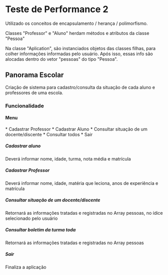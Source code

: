 <h1>Teste de Performance 2</h1>

<p>Utilizado os conceitos de encapsulamento / herança / polimorfismo.</p>
<p>Classes "Professor" e "Aluno" herdam métodos e atributos da classe "Pessoa"</p>
<p>Na classe "Aplication", são instanciados objetos das classes filhas, para colher informações informadas pelo usuário. Após isso, essas info são alocadas dentro do vetor "pessoas" do tipo "Pessoa".

<h2>Panorama Escolar</h2>
<p>Criação de sistema para cadastro/consulta da situação de cada aluno e professores de uma escola.</p>

<h3>Funcionalidade</h3>

<h4>Menu</h4>
* Cadastrar Professor
* Cadastrar Aluno
* Consultar situação de um docente/discente
* Consultar todos
* Sair

<h5>Cadastrar aluno</h5>
<p>Deverá informar nome, idade, turma, nota média e matrícula</p>

<h5>Cadastrar Professor</h5>
<p>Deverá informar nome, idade, matéria que leciona, anos de experiência e matrícula</p>

<h5>Consultar situação de um docente/discente</h5>
<p>Retornará as informações tratadas e registradas no Array pessoas, no ídice selecionado pelo usuário</p>

<h5>Consultar boletim da turma toda</h5>
<p>Retornará as informações tratadas e registradas no Array pessoas</p>

<h5>Sair</h5>
<p>Finaliza a aplicação</p>

